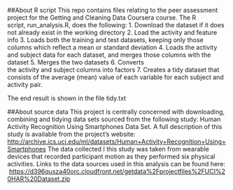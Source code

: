 ##About R script
This repo contains files relating to the peer assessment project for the Getting and Cleaning Data Coursera course. The R script, run_analysis.R, does the following:
        1.	Download the dataset if it does not already exist in the working directory
        2.	Load the activity and feature info
        3.	Loads both the training and test datasets, keeping only those columns which reflect a mean or standard deviation
        4.	Loads the activity and subject data for each dataset, and merges those columns with the dataset
        5.	Merges the two datasets
        6.	Converts the activity and subject columns into factors
        7.	Creates a tidy dataset that consists of the average (mean) value of each variable for each subject and activity pair.

The end result is shown in the file tidy.txt

##About source data
This project is centrally concerned with downloading, combining and tidying data sets sourced from the following study:  Human Activity Recognition Using Smartphones Data Set. A full description of this study is available from the project’s website: http://archive.ics.uci.edu/ml/datasets/Human+Activity+Recognition+Using+Smartphones
The data collected I this study was taken from wearable devices that recorded participant motion as they performed six physical activities. Links to the data sources used in this analysis can be found here:  https://d396qusza40orc.cloudfront.net/getdata%2Fprojectfiles%2FUCI%20HAR%20Dataset.zip
